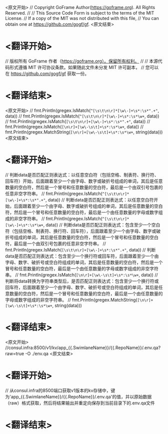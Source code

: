 
<原文开始>
// Copyright GoFrame Author(https://goframe.org). All Rights Reserved.
//
// This Source Code Form is subject to the terms of the MIT License.
// If a copy of the MIT was not distributed with this file,
// You can obtain one at https://github.com/gogf/gf.
<原文结束>

# <翻译开始>
// 版权所有 GoFrame 作者（https://goframe.org）。保留所有权利。
//
// 本源代码形式遵循 MIT 许可协议条款。如果随此文件未分发 MIT 许可副本，
// 您可以在 https://github.com/gogf/gf 获取一份。
# <翻译结束>


<原文开始>
		// fmt.Println(gregex.IsMatch(`^[\s\t\n\r]*[\w\-]+\s*:\s*".+"`, data))
		// fmt.Println(gregex.IsMatch(`^[\s\t\n\r]*[\w\-]+\s*:\s*\w+`, data))
		// fmt.Println(gregex.IsMatch(`[\s\t\n\r]+[\w\-]+\s*:\s*".+"`, data))
		// fmt.Println(gregex.IsMatch(`[\n\r]+[\w\-\s\t]+\s*:\s*\w+`, data))
		// fmt.Println(gregex.MatchString(`[\n\r]+[\w\-\s\t]+\s*:\s*\w+`, string(data)))
<原文结束>

# <翻译开始>
// 判断data是否匹配正则表达式：以任意空白符（包括空格、制表符、换行符、回车符）开始，后面跟着至少一个由字母、数字或破折号组成的单词，其后是任意数量的空白符，然后是一个冒号和任意数量的空白符，最后是一个由双引号包裹的任意非空字符串。
// fmt.Println(gregex.IsMatch(`^[\s\t\n\r]*[\w\-]+\s*:\s*".+"`, data))
// 判断data是否匹配正则表达式：以任意空白符开始，后面跟着至少一个由字母、数字或破折号组成的单词，其后是任意数量的空白符，然后是一个冒号和任意数量的空白符，最后是一个由任意数量的字母或数字组成的非空字符串。
// fmt.Println(gregex.IsMatch(`^[\s\t\n\r]*[\w\-]+\s*:\s*\w+`, data))
// 判断data是否匹配正则表达式：包含至少一个空白符（包括空格、制表符、换行符、回车符），后面跟着至少一个由字母、数字或破折号组成的单词，其后是任意数量的空白符，然后是一个冒号和任意数量的空白符，最后是一个由双引号包裹的任意非空字符串。
// fmt.Println(gregex.IsMatch(`[\s\t\n\r]+[\w\-]+\s*:\s*".+"`, data))
// 判断data是否匹配正则表达式：包含至少一个换行符或回车符，后面跟着至少一个由字母、数字、破折号或空白符组成的单词，其后是任意数量的空白符，然后是一个冒号和任意数量的空白符，最后是一个由任意数量的字母或数字组成的非空字符串。
// fmt.Println(gregex.IsMatch(`[\n\r]+[\w\-\s\t]+\s*:\s*\w+`, data))
// 判断将data转换为字符串类型后，是否匹配正则表达式：包含至少一个换行符或回车符，后面跟着至少一个由字母、数字、破折号或空白符组成的单词，其后是任意数量的空白符，然后是一个冒号和任意数量的空白符，最后是一个由任意数量的字母或数字组成的非空字符串。
// fmt.Println(gregex.MatchString(`[\n\r]+[\w\-\s\t]+\s*:\s*\w+`, string(data)))
# <翻译结束>












<原文开始>
//consul.infra:8500/v1/kv/app_{{.SwimlaneName}}/{{.RepoName}}/.env.qa?raw=true -O ./env.qa
<原文结束>

# <翻译开始>
// 从consul.infra的8500端口获取v1版本的kv存储中，键为'app_{{.SwimlaneName}}/{{.RepoName}}/.env.qa'的值，并以原始数据（raw）格式获取，然后将结果输出并重定向保存到当前目录下的.env.qa文件
# <翻译结束>

